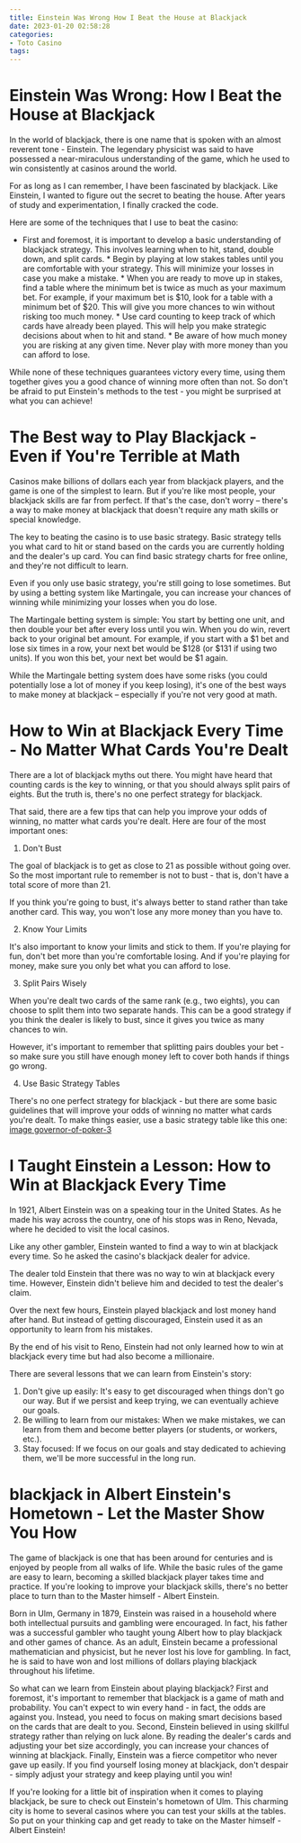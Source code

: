```yaml
---
title: Einstein Was Wrong How I Beat the House at Blackjack
date: 2023-01-20 02:58:28
categories:
- Toto Casino
tags:
---
```



#  Einstein Was Wrong: How I Beat the House at Blackjack

In the world of blackjack, there is one name that is spoken with an almost reverent tone - Einstein. The legendary physicist was said to have possessed a near-miraculous understanding of the game, which he used to win consistently at casinos around the world.

For as long as I can remember, I have been fascinated by blackjack. Like Einstein, I wanted to figure out the secret to beating the house. After years of study and experimentation, I finally cracked the code.

Here are some of the techniques that I use to beat the casino:

* First and foremost, it is important to develop a basic understanding of blackjack strategy. This involves learning when to hit, stand, double down, and split cards. * Begin by playing at low stakes tables until you are comfortable with your strategy. This will minimize your losses in case you make a mistake. * When you are ready to move up in stakes, find a table where the minimum bet is twice as much as your maximum bet. For example, if your maximum bet is $10, look for a table with a minimum bet of $20. This will give you more chances to win without risking too much money. * Use card counting to keep track of which cards have already been played. This will help you make strategic decisions about when to hit and stand. * Be aware of how much money you are risking at any given time. Never play with more money than you can afford to lose.

While none of these techniques guarantees victory every time, using them together gives you a good chance of winning more often than not. So don't be afraid to put Einstein's methods to the test - you might be surprised at what you can achieve!

#  The Best way to Play Blackjack - Even if You're Terrible at Math

Casinos make billions of dollars each year from blackjack players, and the game is one of the simplest to learn. But if you're like most people, your blackjack skills are far from perfect. If that's the case, don't worry – there's a way to make money at blackjack that doesn't require any math skills or special knowledge.

The key to beating the casino is to use basic strategy. Basic strategy tells you what card to hit or stand based on the cards you are currently holding and the dealer's up card. You can find basic strategy charts for free online, and they're not difficult to learn.

Even if you only use basic strategy, you're still going to lose sometimes. But by using a betting system like Martingale, you can increase your chances of winning while minimizing your losses when you do lose.

The Martingale betting system is simple: You start by betting one unit, and then double your bet after every loss until you win. When you do win, revert back to your original bet amount. For example, if you start with a $1 bet and lose six times in a row, your next bet would be $128 (or $131 if using two units). If you won this bet, your next bet would be $1 again.

While the Martingale betting system does have some risks (you could potentially lose a lot of money if you keep losing), it's one of the best ways to make money at blackjack – especially if you're not very good at math.

#  How to Win at Blackjack Every Time - No Matter What Cards You're Dealt

There are a lot of blackjack myths out there. You might have heard that counting cards is the key to winning, or that you should always split pairs of eights. But the truth is, there's no one perfect strategy for blackjack.

That said, there are a few tips that can help you improve your odds of winning, no matter what cards you're dealt. Here are four of the most important ones:

1. Don't Bust

The goal of blackjack is to get as close to 21 as possible without going over. So the most important rule to remember is not to bust - that is, don't have a total score of more than 21.

If you think you're going to bust, it's always better to stand rather than take another card. This way, you won't lose any more money than you have to.

2. Know Your Limits

It's also important to know your limits and stick to them. If you're playing for fun, don't bet more than you're comfortable losing. And if you're playing for money, make sure you only bet what you can afford to lose.

3. Split Pairs Wisely

When you're dealt two cards of the same rank (e.g., two eights), you can choose to split them into two separate hands. This can be a good strategy if you think the dealer is likely to bust, since it gives you twice as many chances to win.

However, it's important to remember that splitting pairs doubles your bet - so make sure you still have enough money left to cover both hands if things go wrong.

4. Use Basic Strategy Tables

There's no one perfect strategy for blackjack - but there are some basic guidelines that will improve your odds of winning no matter what cards you're dealt. To make things easier, use a basic strategy table like this one: [image governor-of-poker-3](https://images-na.ssl-images-amazon.com/images/G/01/aplus/governor-of-poker-3/2785._SOEWMsWKjE._SX327_BO1,204,203,200_.jpg)









#  I Taught Einstein a Lesson: How to Win at Blackjack Every Time

In 1921, Albert Einstein was on a speaking tour in the United States. As he made his way across the country, one of his stops was in Reno, Nevada, where he decided to visit the local casinos.

Like any other gambler, Einstein wanted to find a way to win at blackjack every time. So he asked the casino's blackjack dealer for advice.

The dealer told Einstein that there was no way to win at blackjack every time. However, Einstein didn't believe him and decided to test the dealer's claim.

Over the next few hours, Einstein played blackjack and lost money hand after hand. But instead of getting discouraged, Einstein used it as an opportunity to learn from his mistakes.

By the end of his visit to Reno, Einstein had not only learned how to win at blackjack every time but had also become a millionaire.

There are several lessons that we can learn from Einstein's story:

1) Don't give up easily: It's easy to get discouraged when things don't go our way. But if we persist and keep trying, we can eventually achieve our goals.
2) Be willing to learn from our mistakes: When we make mistakes, we can learn from them and become better players (or students, or workers, etc.). 
3) Stay focused: If we focus on our goals and stay dedicated to achieving them, we'll be more successful in the long run.

#  blackjack in Albert Einstein's Hometown - Let the Master Show You How

The game of blackjack is one that has been around for centuries and is enjoyed by people from all walks of life. While the basic rules of the game are easy to learn, becoming a skilled blackjack player takes time and practice. If you're looking to improve your blackjack skills, there's no better place to turn than to the Master himself - Albert Einstein.

Born in Ulm, Germany in 1879, Einstein was raised in a household where both intellectual pursuits and gambling were encouraged. In fact, his father was a successful gambler who taught young Albert how to play blackjack and other games of chance. As an adult, Einstein became a professional mathematician and physicist, but he never lost his love for gambling. In fact, he is said to have won and lost millions of dollars playing blackjack throughout his lifetime.

So what can we learn from Einstein about playing blackjack? First and foremost, it's important to remember that blackjack is a game of math and probability. You can't expect to win every hand - in fact, the odds are against you. Instead, you need to focus on making smart decisions based on the cards that are dealt to you. Second, Einstein believed in using skillful strategy rather than relying on luck alone. By reading the dealer's cards and adjusting your bet size accordingly, you can increase your chances of winning at blackjack. Finally, Einstein was a fierce competitor who never gave up easily. If you find yourself losing money at blackjack, don't despair - simply adjust your strategy and keep playing until you win!

If you're looking for a little bit of inspiration when it comes to playing blackjack, be sure to check out Einstein's hometown of Ulm. This charming city is home to several casinos where you can test your skills at the tables. So put on your thinking cap and get ready to take on the Master himself - Albert Einstein!